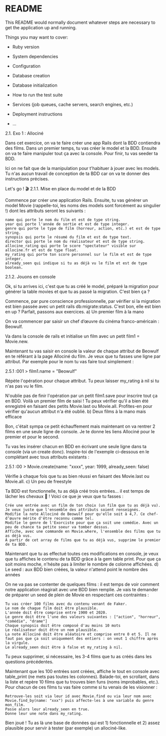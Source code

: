 # README

This README would normally document whatever steps are necessary to get the
application up and running.

Things you may want to cover:

* Ruby version

* System dependencies

* Configuration

* Database creation

* Database initialization

* How to run the test suite

* Services (job queues, cache servers, search engines, etc.)

* Deployment instructions

* ...


2.1. Exo 1 : Allociné

Dans cet exercice, on va te faire créer une app Rails dont la BDD contiendra des films. Dans un premier temps, tu vas créer le model et la BDD. Ensuite on va te faire manipuler tout ça avec la console. Pour finir, tu vas seeder ta BDD.

Ici on ne fait que de la manipulation pour t'habituer à jouer avec les models. Tu n'as aucun travail de conception de ta BDD car on va te donner des instructions précises.

Let's go ! 🎬
2.1.1. Mise en place du model et de la BDD

Commence par créer une application Rails. Ensuite, tu vas générer un model Movie (rappelle-toi, les noms des models sont forcément au singulier !) dont les attributs seront les suivants :

    name qui porte le nom du film et est de type string.
    year qui porte l'année de sortie et est de type integer.
    genre qui porte le type de film (horreur, action, etc.) et est de type string.
    synopsis qui porte le résumé du film et est de type text.
    director qui porte le nom du réalisateur et est de type string.
    allocine_rating qui porte le score "spectateur" visible sur allocine.fr et est de type float.
    my_rating qui porte ton score personnel sur le film et est de type integer.
    already_seen qui indique si tu as déjà vu le film et est de type boolean.

2.1.2. Jouons en console

Ok, si tu arrives ici, c'est que tu as créé le model, préparé la migration pour générer la table movies et que tu as passé la migration. C'est bien ça ?

Commence, par pure conscience professionnelle, par vérifier si la migration est bien passée avec un petit rails db:migrate:status. C'est bon, elle est bien en up ? Parfait, passons aux exercices.
a) Un premier film à la mano

On va commencer par saisir un chef d’œuvre du cinéma franco-américain : Beowulf.

Va dans la console de rails et initialise un film avec un petit film1 = Movie.new.

Maintenant tu vas saisir en console la valeur de chaque attribut de Beowulf en te référant à la page Allociné du film. Je veux que tu fasses une ligne par attribut. Par exemple pour le nom tu vas faire tout simplement :

2.5.1 :001 > film1.name = "Beowulf"

Répète l'opération pour chaque attribut. Tu peux laisser my_rating à nil si tu n'as pas vu le film.

N'oublie pas de finir l'opération par un petit film1.save pour inscrire tout ça en BDD. Voilà un premier film de saisi ! Tu peux vérifier qu'il a bien été enregistré en faisant des petits Movie.last ou Movie.all. Profites-en pour vérifier qu'aucun attribut n'a été oublié.
b) Deux films à la mano mais efficace

Bon, c'était sympa ce petit échauffement mais maintenant on va rentrer 2 films en une seule ligne de console. Je te donne les liens Allociné pour le premier et pour le second.

Tu vas les insérer chacun en BDD en écrivant une seule ligne dans ta console (via un create donc). Inspire-toi de l'exemple ci-dessous en le complétant avec tous attributs existants :

2.5.1 :00 > Movie.create(name: "xxxx", year: 1999, already_seen: false)

Vérifie à chaque fois que tu as bien réussi en faisant des Movie.last ou Movie.all.
c) Un peu de freestyle

Ta BDD est fonctionnelle, tu as déjà créé trois entrées… il est temps de lâcher les chevaux 🐎 ! Voici ce que je veux que tu fasses :

    Crée une entrée avec un film de ton choix (un film que tu as déjà vu). Je veux juste que l'ensemble des attributs soient renseignés.
    Modifie la note Allociné de Beowulf pour qu'elle soit à 4,7. Ce chef-d’œuvre mérite d'être reconnu comme tel.
    Modifie le genre de l'Exorciste pour que ça soit une comédie. Avec un peu de chance ta petite soeur va tomber dessus.
    Affiche, avec une commande en Movie.where, l'ensemble des films que tu as déjà vus.
    À partir de cet array de films que tu as déjà vus, supprime le premier de ta BDD.

Maintenant que tu as effectué toutes ces modifications en console, je veux que tu affiches le contenu de ta BDD grâce à la gem table print. Pour que ça soit moins moche, n'hésite pas à limiter le nombre de colonne affichées.
d) Le seed : aux BDD bien créées, la valeur n'attend point le nombre des années

On ne va pas se contenter de quelques films : il est temps de voir comment notre application réagirait avec une BDD bien remplie. Je vais te demander de préparer un seed de plein de Movie en respectant ces contraintes :

    Tu vas créer 100 films avec du contenu venant de Faker.
    Le nom de chaque film doit être plausible.
    L'année doit être comprise entre 1900 et 2020.
    Le genre doit être l'une des valeurs suivantes : ["action", "horreur", "comédie", "drame"]
    Chaque synopsis doit être composé d'au moins 10 mots
    Le réalisateur doit être un nom plausible.
    La note Allociné doit être aléatoire et comprise entre 0 et 5. Il ne faut pas que ça soit uniquement des entiers : on veut 1 chiffre après la virgule.
    Le already_seen doit être à false et my_rating à nil.

Tu peux supprimer, si nécessaire, les 3-4 films que tu as créés dans les questions précédentes.

Maintenant que les 100 entrées sont créées, affiche le tout en console avec table_print (ne mets pas toutes les colonnes). Balade-toi, en scrollant, dans la liste et repère 10 films que tu trouves bien funs (noms improbables, etc.). Pour chacun de ces films tu vas faire comme si tu venais de les visionner :

    Retrouve-les soit via leur id avec Movie.find ou via leur nom avec Movie.find_by(name: "xxx") puis affecte-les à une variable du genre mon_film.
    Passe alors leur already_seen en true.
    Donne leur une note dans my_rating.

Bien joué ! Tu as là une base de données qui est 1) fonctionnelle et 2) assez plausible pour servir à tester (par exemple) un allociné-like.
